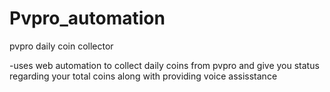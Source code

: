 # Pvpro_automation
pvpro daily coin collector


-uses web automation to collect daily coins from pvpro and give you status regarding your total coins along with providing voice assisstance
